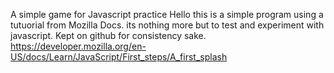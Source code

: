 A simple game for Javascript practice
Hello this is a simple program using a tutuorial from Mozilla Docs. its nothing more but to test and experiment with javascript. Kept on github for consistency sake. 
https://developer.mozilla.org/en-US/docs/Learn/JavaScript/First_steps/A_first_splash
